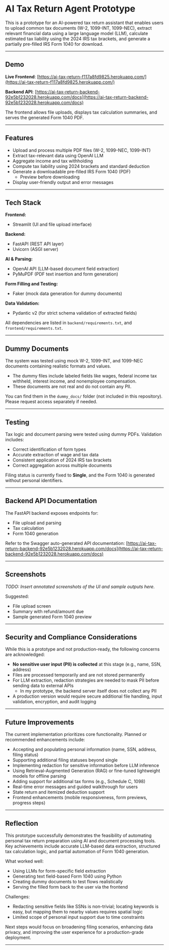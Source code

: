 # AI Tax Return Agent Prototype

This is a prototype for an AI-powered tax return assistant that enables users to upload common tax documents (W-2, 1099-INT, 1099-NEC), extract relevant financial data using a large language model (LLM), calculate estimated tax liability using the 2024 IRS tax brackets, and generate a partially pre-filled IRS Form 1040 for download.

---

## Demo

**Live Frontend**: [https://ai-tax-return-f117a8fd9825.herokuapp.com/](https://ai-tax-return-f117a8fd9825.herokuapp.com/)

**Backend API**: [https://ai-tax-return-backend-92e5b1232028.herokuapp.com/docs](https://ai-tax-return-backend-92e5b1232028.herokuapp.com/docs)

The frontend allows file uploads, displays tax calculation summaries, and serves the generated Form 1040 PDF.

---

## Features

- Upload and process multiple PDF files (W-2, 1099-NEC, 1099-INT)
- Extract tax-relevant data using OpenAI LLM
- Aggregate income and tax withholding
- Compute tax liability using 2024 brackets and standard deduction
- Generate a downloadable pre-filled IRS Form 1040 (PDF)
  - Preview before downloading
- Display user-friendly output and error messages

---

## Tech Stack

**Frontend:**
- Streamlit (UI and file upload interface)

**Backend:**
- FastAPI (REST API layer)
- Uvicorn (ASGI server)

**AI & Parsing:**
- OpenAI API (LLM-based document field extraction)
- PyMuPDF (PDF text insertion and form generation)

**Form Filling and Testing:**
- Faker (mock data generation for dummy documents)

**Data Validation:**
- Pydantic v2 (for strict schema validation of extracted fields)

All dependencies are listed in `backend/requirements.txt`, and `frontend/requirements.txt`.

---

## Dummy Documents

The system was tested using mock W-2, 1099-INT, and 1099-NEC documents containing realistic formats and values.

- The dummy files include labeled fields like wages, federal income tax withheld, interest income, and nonemployee compensation.
- These documents are not real and do not contain any PII.

You can find them in the `dummy_docs/` folder (not included in this repository). Please request access separately if needed.

---

## Testing

Tax logic and document parsing were tested using dummy PDFs. Validation includes:

- Correct identification of form types
- Accurate extraction of wage and tax data
- Consistent application of 2024 IRS tax brackets
- Correct aggregation across multiple documents

Filing status is currently fixed to **Single**, and the Form 1040 is generated without personal identifiers.

---

## Backend API Documentation

The FastAPI backend exposes endpoints for:

- File upload and parsing
- Tax calculation
- Form 1040 generation

Refer to the Swagger auto-generated API documentation: [https://ai-tax-return-backend-92e5b1232028.herokuapp.com/docs](https://ai-tax-return-backend-92e5b1232028.herokuapp.com/docs)

---

## Screenshots

_TODO: Insert annotated screenshots of the UI and sample outputs here._

Suggested:
- File upload screen
- Summary with refund/amount due
- Sample generated Form 1040 preview

---

## Security and Compliance Considerations

While this is a prototype and not production-ready, the following concerns are acknowledged:

- **No sensitive user input (PII) is collected** at this stage (e.g., name, SSN, address)
- Files are processed temporarily and are not stored permanently
- For LLM extraction, redaction strategies are needed to mask PII before sending data to external APIs
  - In my prototype, the backend server itself does not collect any PII
- A production version would require secure additional file handling, input validation, encryption, and audit logging

---

## Future Improvements

The current implementation prioritizes core functionality. Planned or recommended enhancements include:

- Accepting and populating personal information (name, SSN, address, filing status)
- Supporting additional filing statuses beyond single
- Implementing redaction for sensitive information before LLM inference
- Using Retrieval-Augmented Generation (RAG) or fine-tuned lightweight models for offline parsing
- Adding support for additional tax forms (e.g., Schedule C, 1098)
- Real-time error messages and guided walkthrough for users
- State return and itemized deduction support
- Frontend enhancements (mobile responsiveness, form previews, progress steps)

---

## Reflection

This prototype successfully demonstrates the feasibility of automating personal tax return preparation using AI and document processing tools. Key achievements include accurate LLM-based data extraction, structured tax calculation logic, and partial automation of Form 1040 generation.

What worked well:
- Using LLMs for form-specific field extraction
- Generating text field-based Form 1040 using Python
- Creating dummy documents to test flows realistically
- Serving the filled form back to the user via the frontend

Challenges:
- Redacting sensitive fields like SSNs is non-trivial; locating keywords is easy, but mapping them to nearby values requires spatial logic
- Limited scope of personal input support due to time constraints

Next steps would focus on broadening filing scenarios, enhancing data privacy, and improving the user experience for a production-grade deployment.

---
